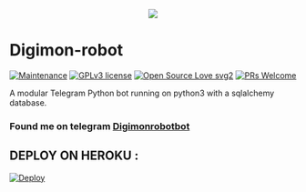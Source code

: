 <p align="center">
   <img src="https://telegra.ph/file/2f27c24dba0e1c20a0070.jpg">
</p>

# Digimon-robot
[![Maintenance](https://img.shields.io/badge/Maintained%3F-yes-green.svg)](https://GitHub.com/Naereen/StrapDown.js/graphs/commit-activity) [![GPLv3 license](https://img.shields.io/badge/License-GPLv3-blue.svg)](https://perso.crans.org/besson/LICENSE.html) [![Open Source Love svg2](https://badges.frapsoft.com/os/v2/open-source.svg?v=103)](https://github.com/ellerbrock/open-source-badges/) [![PRs Welcome](https://img.shields.io/badge/PRs-welcome-brightgreen.svg?style=flat-square)](https://makeapullrequest.com)

A modular Telegram Python bot running on python3 with a sqlalchemy database.

### Found me on telegram [Digimonrobotbot](https://t.me/Digimonrobotbot)

## DEPLOY ON HEROKU :

[![Deploy](https://www.herokucdn.com/deploy/button.svg)](https://heroku.com/deploy?template=https://github.com/rizkyoye/Kaneki-robot)


